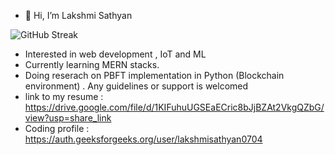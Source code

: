 - 👋 Hi, I’m Lakshmi Sathyan

![GitHub Streak](https://github-readme-streak-stats.herokuapp.com/?user=lakki0704)

- Interested in web development , IoT and ML
- Currently learning MERN stacks.
- Doing reserach on PBFT implementation in Python (Blockchain environment) . Any guidelines or support is welcomed 
- link to my resume : https://drive.google.com/file/d/1KIFuhuUGSEaECric8bJjBZAt2VkgQZbG/view?usp=share_link
- Coding profile : https://auth.geeksforgeeks.org/user/lakshmisathyan0704



